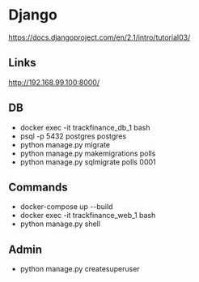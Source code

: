 # Django

https://docs.djangoproject.com/en/2.1/intro/tutorial03/

## Links

http://192.168.99.100:8000/

## DB

- docker exec -it trackfinance_db_1 bash
- psql -p 5432 postgres postgres
- python manage.py migrate
- python manage.py makemigrations polls
- python manage.py sqlmigrate polls 0001

## Commands

- docker-compose up --build
- docker exec -it trackfinance_web_1 bash
- python manage.py shell

## Admin

- python manage.py createsuperuser